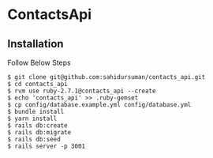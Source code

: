 # ContactsApi


## Installation

Follow Below Steps

    $ git clone git@github.com:sahidursuman/contacts_api.git
    $ cd contacts_api
    $ rvm use ruby-2.7.1@contacts_api --create
    $ echo 'contacts_api' >> .ruby-gemset
    $ cp config/database.example.yml config/database.yml
    $ bundle install
    $ yarn install
    $ rails db:create
    $ rails db:migrate
    $ rails db:seed
    $ rails server -p 3001